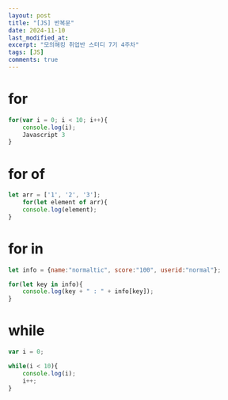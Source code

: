 ```yaml
---
layout: post
title: "[JS] 반복문"
date: 2024-11-10
last_modified_at: 
excerpt: "모의해킹 취업반 스터디 7기 4주차"
tags: [JS]
comments: true
---
```


# for
```js
for(var i = 0; i < 10; i++){
    console.log(i);
    Javascript 3
}
```

# for of
```js
let arr = ['1', '2', '3'];
    for(let element of arr){
    console.log(element);
}
```

# for in
```js
let info = {name:"normaltic", score:"100", userid:"normal"};

for(let key in info){
    console.log(key + " : " + info[key]);
}
```

# while
```js
var i = 0;

while(i < 10){
    console.log(i);
    i++;
}
```